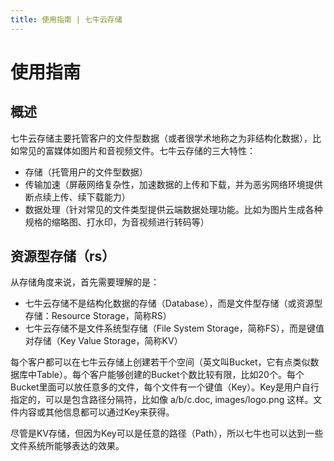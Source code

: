 ```yaml
---
title: 使用指南 | 七牛云存储
---
```


# 使用指南


## 概述

七牛云存储主要托管客户的文件型数据（或者很学术地称之为非结构化数据），比如常见的富媒体如图片和音视频文件。七牛云存储的三大特性：

* 存储（托管用户的文件型数据）
* 传输加速（屏蔽网络复杂性，加速数据的上传和下载，并为恶劣网络环境提供断点续上传、续下载能力）
* 数据处理（针对常见的文件类型提供云端数据处理功能。比如为图片生成各种规格的缩略图、打水印，为音视频进行转码等）


## 资源型存储（rs）

从存储角度来说，首先需要理解的是：

* 七牛云存储不是结构化数据的存储（Database），而是文件型存储（或资源型存储：Resource Storage，简称RS）
* 七牛云存储不是文件系统型存储（File System Storage，简称FS），而是键值对存储（Key Value Storage，简称KV）

每个客户都可以在七牛云存储上创建若干个空间（英文叫Bucket，它有点类似数据库中Table）。每个客户能够创建的Bucket个数比较有限，比如20个。每个Bucket里面可以放任意多的文件，每个文件有一个键值（Key）。Key是用户自行指定的，可以是包含路径分隔符，比如像 a/b/c.doc, images/logo.png 这样。文件内容或其他信息都可以通过Key来获得。

尽管是KV存储，但因为Key可以是任意的路径（Path），所以七牛也可以达到一些文件系统所能够表达的效果。

